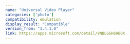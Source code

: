 ```yaml
---
name: "Universal Video Player"
categories: ['photo']
compatibility: emulation
display_result: "Compatible"
version_from: "1.4.1.0"
link: https://apps.microsoft.com/detail/9NBLGGH6HB0X
---
```

